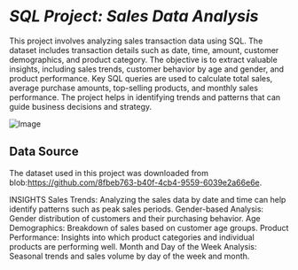 # **_SQL Project: Sales Data Analysis_**

This project involves analyzing sales transaction data using SQL. 
The dataset includes transaction details such as date, time, amount, customer demographics, and product category. The objective is to extract valuable insights, including sales trends, customer behavior by age and gender, and product performance. Key SQL queries are used to calculate total sales, average purchase amounts, top-selling products, and monthly sales performance. The project helps in identifying trends and patterns that can guide business decisions and strategy.

![Image](https://github.com/user-attachments/assets/76a326cf-9bec-43d6-95b8-fdb3e608a0bf)

## Data Source
The dataset used in this project was downloaded from blob:https://github.com/8fbeb763-b40f-4cb4-9559-6039e2a66e6e.

INSIGHTS
Sales Trends: Analyzing the sales data by date and time can help identify patterns such as peak sales periods.
Gender-based Analysis: Gender distribution of customers and their purchasing behavior.
Age Demographics: Breakdown of sales based on customer age groups.
Product Performance: Insights into which product categories and individual products are performing well.
Month and Day of the Week Analysis: Seasonal trends and sales volume by day of the week and month.
